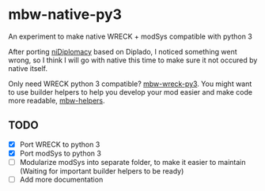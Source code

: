 # mbw-native-py3
An experiment to make native WRECK + modSys compatible with python 3

After porting [niDiplomacy](https://github.com/iniznet/niDiplomacy) based on Diplado, I noticed something went wrong, so I think I will go with native this time to make sure it not occured by native itself.

Only need WRECK python 3 compatible? [mbw-wreck-py3](https://github.com/iniznet/mbw-wreck-py3).
You might want to use builder helpers to help you develop your mod easier and make code more readable, [mbw-helpers](https://github.com/iniznet/mbw-helpers).

## TODO
- [x] Port WRECK to python 3
- [x] Port modSys to python 3
- [ ] Modularize modSys into separate folder, to make it easier to maintain (Waiting for important builder helpers to be ready)
- [ ] Add more documentation